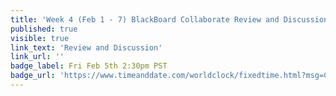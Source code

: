 ```yaml
---
title: 'Week 4 (Feb 1 - 7) BlackBoard Collaborate Review and Discussion'
published: true
visible: true
link_text: 'Review and Discussion'
link_url: ''
badge_label: Fri Feb 5th 2:30pm PST
badge_url: 'https://www.timeanddate.com/worldclock/fixedtime.html?msg=CMPT-363+Review+and+Discussion&iso=20210205T1430&p1=256&am=50'
---
```

